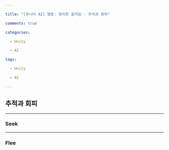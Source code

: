 ```yaml
---

title: "[유니티 AI] 행동: 영리한 움직임 - 추적과 회피"

comments: true

categories:

  - Unity

  - AI

tags:

  - Unity

  - AI

---
```


## 추적과 회피

---
### Seek

---
### Flee
